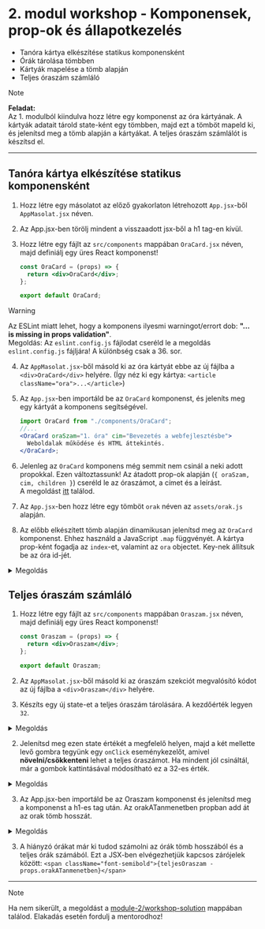 # 2. modul workshop - Komponensek, prop-ok és állapotkezelés

- Tanóra kártya elkészítése statikus komponensként
- Órák tárolása tömbben
- Kártyák mapelése a tömb alapján
- Teljes óraszám számláló

> [!NOTE]  
> **Feladat:**  
> Az 1. modulból kiindulva hozz létre egy komponenst az óra kártyának. A kártyák adatait tárold state-ként egy tömbben, majd ezt a tömböt mapeld ki, és jelenítsd meg a tömb alapján a kártyákat. A teljes óraszám számlálót is készítsd el.

<hr />

## Tanóra kártya elkészítése statikus komponensként

1. Hozz létre egy másolatot az előző gyakorlaton létrehozott `App.jsx`-ből `AppMasolat.jsx` néven.
2. Az App.jsx-ben törölj mindent a visszaadott jsx-ből a h1 tag-en kívül.
3. Hozz létre egy fájlt az `src/components` mappában `OraCard.jsx` néven, majd definiálj egy üres React komponenst!

   ```jsx
   const OraCard = (props) => {
     return <div>OraCard</div>;
   };

   export default OraCard;
   ```

> [!WARNING]  
> Az ESLint miatt lehet, hogy a komponens ilyesmi warningot/errort dob: **"... is missing in props validation"**.  
> Megoldás: Az `eslint.config.js` fájlodat cseréld le a megoldás `eslint.config.js` fájljára! A különbség csak a 36. sor.

4. Az `AppMasolat.jsx`-ből másold ki az óra kártyát ebbe az új fájlba a `<div>OraCard</div>` helyére. (Így néz ki egy kártya: `<article className="ora">...</article>`)

5. Az `App.jsx`-ben importáld be az `OraCard` komponenst, és jeleníts meg egy kártyát a komponens segítségével.

   ```jsx
   import OraCard from "./components/OraCard";
   //...
   <OraCard oraSzam="1. óra" cim="Bevezetés a webfejlesztésbe">
     Weboldalak működése és HTML áttekintés.
   </OraCard>;
   ```

6. Jelenleg az `OraCard` komponens még semmit nem csinál a neki adott propokkal. Ezen változtassunk! Az átadott prop-ok alapján (`{ oraSzam, cim, children }`) cseréld le az óraszámot, a címet és a leírást.  
   A megoldást [itt](./workshop-solution/src/components/OraCard.jsx) találod.

7. Az `App.jsx`-ben hozz létre egy tömböt `orak` néven az `assets/orak.js` alapján.

8. Az előbb elkészített tömb alapján dinamikusan jelenítsd meg az `OraCard` komponenst. Ehhez használd a JavaScript `.map` függvényét. A kártya prop-ként fogadja az `index`-et, valamint az `ora` objectet. Key-nek állítsuk be az óra id-jét.

<details>
<summary>Megoldás</summary>

```jsx
<section className="ora-grid">
  {orak.map((ora) => (
    <OraCard key={ora.oraSzam} oraSzam={`${ora.oraSzam}. óra`} cim={ora.cim}>
      {ora.leiras}
    </OraCard>
  ))}
</section>
```

</details>

## Teljes óraszám számláló

1. Hozz létre egy fájlt az `src/components` mappában `Oraszam.jsx` néven, majd definiálj egy üres React komponenst!

   ```jsx
   const Oraszam = (props) => {
     return <div>Oraszam</div>;
   };

   export default Oraszam;
   ```

2. Az `AppMasolat.jsx`-ből másold ki az óraszám szekciót megvalósító kódot az új fájlba a `<div>Oraszam</div>` helyére.

3. Készíts egy új state-et a teljes óraszám tárolására. A kezdőérték legyen `32`.

<details>
<summary>Megoldás</summary>

```jsx
const [teljesOraszam, setTeljesOraszam] = useState(32);
```

</details>

2. Jelenítsd meg ezen state értékét a megfelelő helyen, majd a két mellette levő gombra tegyünk egy `onClick` eseménykezelőt, amivel **növelni/csökkenteni** lehet a teljes óraszámot. Ha mindent jól csináltál, már a gombok kattintásával módosítható ez a 32-es érték.

<details>
<summary>Megoldás</summary>

```jsx
<button className="icon-button" onClick={() => setTeljesOraszam(prev => prev + 1)}>+</button>
<span className="font-semibold">{teljesOraszam}</span>
<button className="icon-button" onClick={() => setTeljesOraszam(prev => Math.max(prev - 1, 0))}>-</button>
```

</details>

3. Az App.jsx-ben importáld be az Oraszam komponenst és jelenítsd meg a komponenst a h1-es tag után. Az orakATanmenetben propban add át az orak tömb hosszát.

<details>
<summary>Megoldás</summary>

```jsx
<Oraszam orakATanmenetben={orak.length} />
```

</details>

3. A hiányzó órákat már ki tudod számolni az órák tömb hosszából és a teljes órák számából. Ezt a JSX-ben elvégezhetjük kapcsos zárójelek között: `<span className="font-semibold">{teljesOraszam - props.orakATanmenetben}</span>`

<hr />

> [!NOTE]  
> Ha nem sikerült, a megoldást a [module-2/workshop-solution](./workshop-solution/) mappában találod.
> Elakadás esetén fordulj a mentorodhoz!
